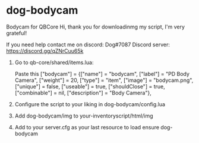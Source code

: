 # dog-bodycam
Bodycam for QBCore
Hi, thank you for downloadinmg my script, I'm very grateful!

If you need help contact me on discord: Dog#7087
Discord server: https://discord.gg/qZNrCuu65k

1. Go to qb-core/shared/items.lua:

	Paste this
	["bodycam"] 		 			 = {["name"] = "bodycam",       	    	["label"] = "PD Body Camera",	 				["weight"] = 20, 		["type"] = "item", 		["image"] = "bodycam.png", 			["unique"] = false, 	["useable"] = true, 	["shouldClose"] = true,   ["combinable"] = nil,   ["description"] = "Body Camera"},

2. Configure the script to your liking in dog-bodycam/config.lua

3. Add dog-bodycam/img to your-inventoryscript/html/img

4. Add to your server.cfg as your last resource to load ensure dog-bodycam
